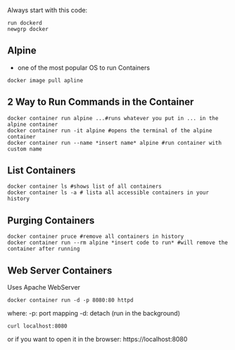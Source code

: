 Always start with this code:

```shell
run dockerd
newgrp docker
```

## Alpine

- one of the most popular OS to run Containers

```shell
docker image pull apline
```

## 2 Way to Run Commands in the Container

```shell
docker container run alpine ...#runs whatever you put in ... in the alpine container
docker container run -it alpine #opens the terminal of the alpine container
docker container run --name *insert name* alpine #run container with custom name
```

## List Containers
```shell
docker container ls #shows list of all containers
docker container ls -a # lista all accessible containers in your history
```

## Purging Containers
```shell
docker container pruce #remove all containers in history
docker container run --rm alpine *insert code to run* #will remove the container after running
```

## Web Server Containers
Uses Apache WebServer
```
docker container run -d -p 8080:80 httpd
```

where:
-p: port mapping
-d: detach (run in the background)

```
curl localhost:8080
```

or if you want to open it in the browser: https://localhost:8080
